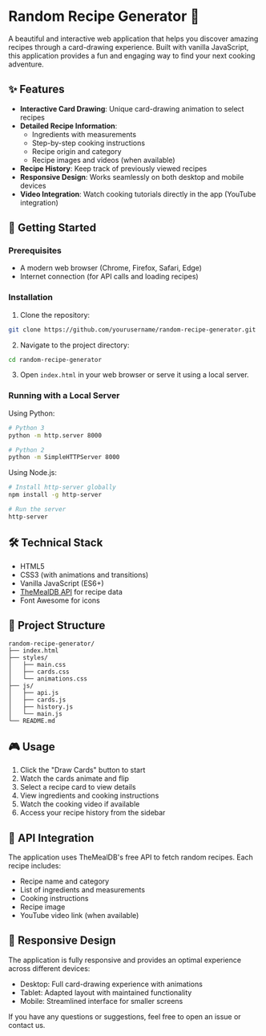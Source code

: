 # Random Recipe Generator 🎲

A beautiful and interactive web application that helps you discover amazing recipes through a card-drawing experience. Built with vanilla JavaScript, this application provides a fun and engaging way to find your next cooking adventure.

## ✨ Features

- **Interactive Card Drawing**: Unique card-drawing animation to select recipes
- **Detailed Recipe Information**: 
  - Ingredients with measurements
  - Step-by-step cooking instructions
  - Recipe origin and category
  - Recipe images and videos (when available)
- **Recipe History**: Keep track of previously viewed recipes
- **Responsive Design**: Works seamlessly on both desktop and mobile devices
- **Video Integration**: Watch cooking tutorials directly in the app (YouTube integration)

## 🚀 Getting Started

### Prerequisites

- A modern web browser (Chrome, Firefox, Safari, Edge)
- Internet connection (for API calls and loading recipes)

### Installation

1. Clone the repository:
```bash
git clone https://github.com/yourusername/random-recipe-generator.git
```

2. Navigate to the project directory:
```bash
cd random-recipe-generator
```

3. Open `index.html` in your web browser or serve it using a local server.

### Running with a Local Server

Using Python:
```bash
# Python 3
python -m http.server 8000

# Python 2
python -m SimpleHTTPServer 8000
```

Using Node.js:
```bash
# Install http-server globally
npm install -g http-server

# Run the server
http-server
```

## 🛠️ Technical Stack

- HTML5
- CSS3 (with animations and transitions)
- Vanilla JavaScript (ES6+)
- [TheMealDB API](https://www.themealdb.com/api.php) for recipe data
- Font Awesome for icons

## 📁 Project Structure

```
random-recipe-generator/
├── index.html
├── styles/
│   ├── main.css
│   ├── cards.css
│   └── animations.css
├── js/
│   ├── api.js
│   ├── cards.js
│   ├── history.js
│   └── main.js
└── README.md
```

## 🎮 Usage

1. Click the "Draw Cards" button to start
2. Watch the cards animate and flip
3. Select a recipe card to view details
4. View ingredients and cooking instructions
5. Watch the cooking video if available
6. Access your recipe history from the sidebar

## 🔄 API Integration

The application uses TheMealDB's free API to fetch random recipes. Each recipe includes:
- Recipe name and category
- List of ingredients and measurements
- Cooking instructions
- Recipe image
- YouTube video link (when available)

## 📱 Responsive Design

The application is fully responsive and provides an optimal experience across different devices:
- Desktop: Full card-drawing experience with animations
- Tablet: Adapted layout with maintained functionality
- Mobile: Streamlined interface for smaller screens

If you have any questions or suggestions, feel free to open an issue or contact us. 
